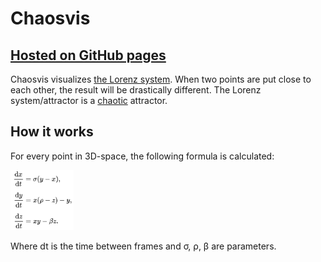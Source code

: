 # Chaosvis

## [Hosted on GitHub pages](aarol.github.io/chaosvis/)

Chaosvis visualizes [the Lorenz system](https://en.wikipedia.org/wiki/Lorenz_system). When two points are put close to each other, the result will be drastically different. The Lorenz system/attractor is a [chaotic](https://en.wikipedia.org/wiki/Chaos_theory) attractor.

## How it works

For every point in 3D-space, the following formula is calculated:

<img src="https://github.com/aarol/chaosvis/blob/master/resources/formula.png?raw=true" width="20%" alt="Lorenz attractor formula" />

Where dt is the time between frames and σ, ρ, β are parameters.